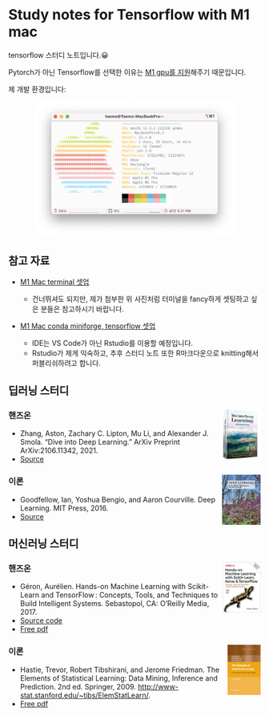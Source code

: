 # Study notes for Tensorflow with M1 mac

tensorflow 스터디 노트입니다.😀

Pytorch가 아닌 Tensorflow를 선택한 이유는 [M1 gpu를 지원](apple.developer)해주기 때문입니다. 

제 개발 환경입니다:

<p align = "center"><img src = "images/setting_dev.png" width = "400px"></p>

## 참고 자료

- [M1 Mac terminal 셋업](https://danaing.github.io/etc/2022/03/28/M1-mac-iTerm2-setting.html)
  - 건너뛰셔도 되지만, 제가 첨부한 위 사진처럼 터미널을 fancy하게 셋팅하고 싶은 분들은 참고하시기 바랍니다.

- [M1 Mac conda miniforge, tensorflow 셋업](https://danaing.github.io/etc/2022/03/31/M1-mac-install-tensorflow.html)
  - IDE는 VS Code가 아닌 Rstudio를 이용할 예정입니다.
  - Rstudio가 제게 익숙하고, 추후 스터디 노트 또한 R마크다운으로 knitting해서 퍼블리쉬하려고 합니다.

## 딥러닝 스터디

### 핸즈온 <a href='https://d2l.ai/index.html'><img src='images/cover_dive_DL.png' align="right" height="100" /></a>

- Zhang, Aston, Zachary C. Lipton, Mu Li, and Alexander J. Smola. “Dive into Deep Learning.” ArXiv Preprint ArXiv:2106.11342, 2021. 
- [Source](https://d2l.ai/index.html)

### 이론 <a href='https://www.deeplearningbook.org'><img src='images/cover_DeepLearning.jpg' align="right" height="100" /></a>

- Goodfellow, Ian, Yoshua Bengio, and Aaron Courville. Deep Learning. MIT Press, 2016. 
- [Source](https://www.deeplearningbook.org)

## 머신러닝 스터디

### 핸즈온 <a href='https://github.com/ageron/handson-ml2'><img src='images/cover_hands-on.jpeg' align="right" height="100" /></a>

- Géron, Aurélien. Hands-on Machine Learning with Scikit-Learn and TensorFlow : Concepts, Tools, and Techniques to Build Intelligent Systems. Sebastopol, CA: O’Reilly Media, 2017.
- [Source code](https://github.com/ageron/handson-ml2)
- [Free pdf](https://github.com/ageron/handson-ml2)

### 이론 <a href='https://hastie.su.domains/Papers/ESLII.pdf'><img src='images/cover_ESL.jpg' align="right" height="100" /></a>
- Hastie, Trevor, Robert Tibshirani, and Jerome Friedman. The Elements of Statistical Learning: Data Mining, Inference and Prediction. 2nd ed. Springer, 2009. http://www-stat.stanford.edu/~tibs/ElemStatLearn/.
- [Free pdf](https://hastie.su.domains/ElemStatLearn/)
